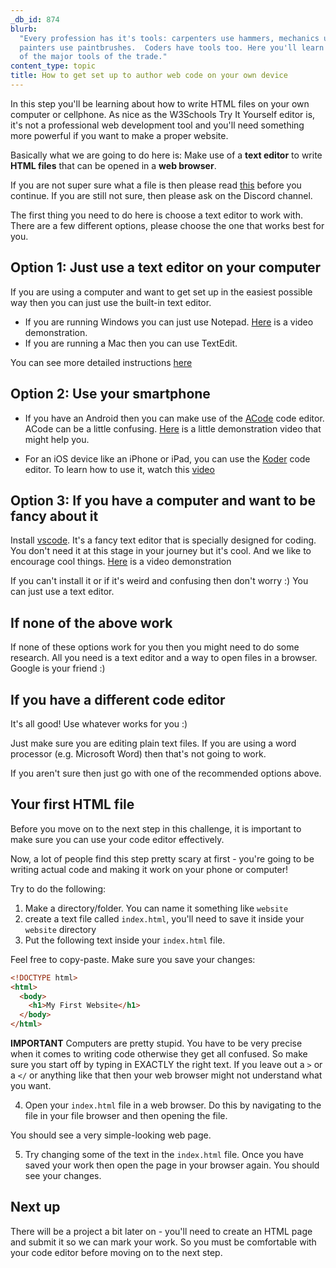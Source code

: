 ```yaml
---
_db_id: 874
blurb:
  "Every profession has it's tools: carpenters use hammers, mechanics use spanners,
  painters use paintbrushes.  Coders have tools too. Here you'll learn about one
  of the major tools of the trade."
content_type: topic
title: How to get set up to author web code on your own device
---
```


In this step you'll be learning about how to write HTML files on your own computer or cellphone. As nice as the W3Schools Try It Yourself editor is, it's not a professional web development tool and you'll need something more powerful if you want to make a proper website.

Basically what we are going to do here is: Make use of a **text editor** to write **HTML files** that can be opened in a **web browser**.

If you are not super sure what a file is then please read [this](https://www.howtogeek.com/757092/what-are-computer-files-and-folders/) before you continue. If you are still not sure, then please ask on the Discord channel.

The first thing you need to do here is choose a text editor to work with. There are a few different options, please choose the one that works best for you.

## Option 1: Just use a text editor on your computer

If you are using a computer and want to get set up in the easiest possible way then you can just use the built-in text editor.

- If you are running Windows you can just use Notepad. [Here](https://www.youtube.com/watch?v=0BA5Q4RS4xo) is a video demonstration.
- If you are running a Mac then you can use TextEdit.

You can see more detailed instructions [here](https://www.w3schools.com/html/html_editors.asp)

## Option 2: Use your smartphone

- If you have an Android then you can make use of the [ACode](https://play.google.com/store/apps/details?id=com.foxdebug.acodefree&hl=en_ZA) code editor. ACode can be a little confusing. [Here](https://youtu.be/ivJ4FGKnGUE) is a little demonstration video that might help you.

- For an iOS device like an iPhone or iPad, you can use the [Koder](https://apps.apple.com/za/app/koder-code-editor/id1447489375) code editor. To learn how to use it, watch this [video](https://www.youtube.com/watch?v=kmYwIDS3sA0)

## Option 3: If you have a computer and want to be fancy about it

Install [vscode](https://code.visualstudio.com/Download). It's a fancy text editor that is specially designed for coding. You don't need it at this stage in your journey but it's cool. And we like to encourage cool things. [Here](https://www.youtube.com/watch?v=ERYT4JRkx3s) is a video demonstration

If you can't install it or if it's weird and confusing then don't worry :) You can just use a text editor.

## If none of the above work

If none of these options work for you then you might need to do some research. All you need is a text editor and a way to open files in a browser. Google is your friend :)

## If you have a different code editor

It's all good! Use whatever works for you :)

Just make sure you are editing plain text files. If you are using a word processor (e.g. Microsoft Word) then that's not going to work.

If you aren't sure then just go with one of the recommended options above.

## Your first HTML file

Before you move on to the next step in this challenge, it is important to make sure you can use your code editor effectively.

Now, a lot of people find this step pretty scary at first - you're going to be writing actual code and making it work on your phone or computer!

Try to do the following:

1. Make a directory/folder. You can name it something like `website`
2. create a text file called `index.html`, you'll need to save it inside your `website` directory
3. Put the following text inside your `index.html` file.

Feel free to copy-paste. Make sure you save your changes:

```html
<!DOCTYPE html>
<html>
  <body>
    <h1>My First Website</h1>
  </body>
</html>
```

**IMPORTANT** Computers are pretty stupid. You have to be very precise when it comes to writing code otherwise they get all confused. So make sure you start off by typing in EXACTLY the right text. If you leave out a `>` or a `</` or anything like that then your web browser might not understand what you want.

4. Open your `index.html` file in a web browser. Do this by navigating to the file in your file browser and then opening the file.

You should see a very simple-looking web page.

5. Try changing some of the text in the `index.html` file. Once you have saved your work then open the page in your browser again. You should see your changes.

## Next up

There will be a project a bit later on - you'll need to create an HTML page and submit it so we can mark your work. So you must be comfortable with your code editor before moving on to the next step.
